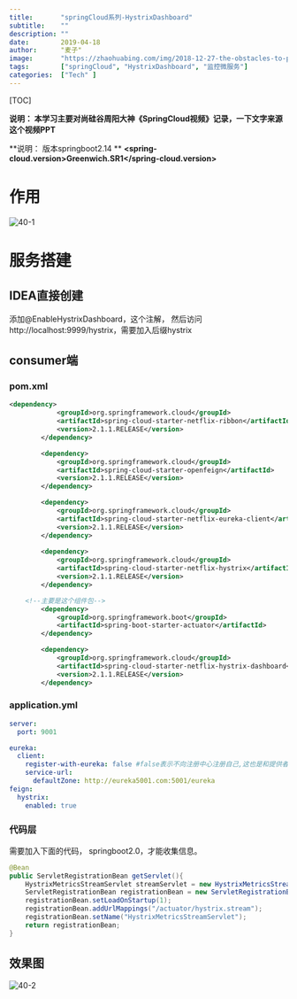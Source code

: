 ```yaml
---
title:       "springCloud系列-HystrixDashboard"
subtitle:    ""
description: ""
date:        2019-04-18
author:      "麦子"
image:       "https://zhaohuabing.com/img/2018-12-27-the-obstacles-to-put-istio-into-production/background.jpg"
tags:        ["springCloud", "HystrixDashboard", "监控微服务"]
categories:  ["Tech" ]
---
```


[TOC]

**说明： 本学习主要对尚硅谷周阳大神《SpringCloud视频》记录，一下文字来源这个视频PPT**

**说明： 版本springboot2.14 ** **<spring-cloud.version>Greenwich.SR1</spring-cloud.version>**

# 作用

![40-1](/img/40-1.png)

# 服务搭建

## IDEA直接创建

添加@EnableHystrixDashboard，这个注解， 然后访问http://localhost:9999/hystrix，需要加入后缀hystrix

## consumer端

### pom.xml

```xml
<dependency>
			<groupId>org.springframework.cloud</groupId>
			<artifactId>spring-cloud-starter-netflix-ribbon</artifactId>
			<version>2.1.1.RELEASE</version>
		</dependency>

		<dependency>
			<groupId>org.springframework.cloud</groupId>
			<artifactId>spring-cloud-starter-openfeign</artifactId>
			<version>2.1.1.RELEASE</version>
		</dependency>

		<dependency>
			<groupId>org.springframework.cloud</groupId>
			<artifactId>spring-cloud-starter-netflix-eureka-client</artifactId>
			<version>2.1.1.RELEASE</version>
		</dependency>
		
		<dependency>
			<groupId>org.springframework.cloud</groupId>
			<artifactId>spring-cloud-starter-netflix-hystrix</artifactId>
			<version>2.1.1.RELEASE</version>
		</dependency>

    <!--主要是这个组件包-->
		<dependency>
			<groupId>org.springframework.boot</groupId>
			<artifactId>spring-boot-starter-actuator</artifactId>
		</dependency>

		<dependency>
			<groupId>org.springframework.cloud</groupId>
			<artifactId>spring-cloud-starter-netflix-hystrix-dashboard</artifactId>
			<version>2.1.1.RELEASE</version>
		</dependency>
```



### application.yml

```yaml
server:
  port: 9001

eureka:
  client:
    register-with-eureka: false #false表示不向注册中心注册自己,这也是和提供者的一个区别，这里只是做消费
    service-url:
      defaultZone: http://eureka5001.com:5001/eureka
feign:
  hystrix:
    enabled: true
```



### 代码层

需要加入下面的代码， springboot2.0，才能收集信息。

```java
@Bean
public ServletRegistrationBean getServlet(){
    HystrixMetricsStreamServlet streamServlet = new HystrixMetricsStreamServlet();
    ServletRegistrationBean registrationBean = new ServletRegistrationBean(streamServlet);
    registrationBean.setLoadOnStartup(1);
    registrationBean.addUrlMappings("/actuator/hystrix.stream");
    registrationBean.setName("HystrixMetricsStreamServlet");
    return registrationBean;
}
```



## 效果图

![40-2](/img/40-2.png)
